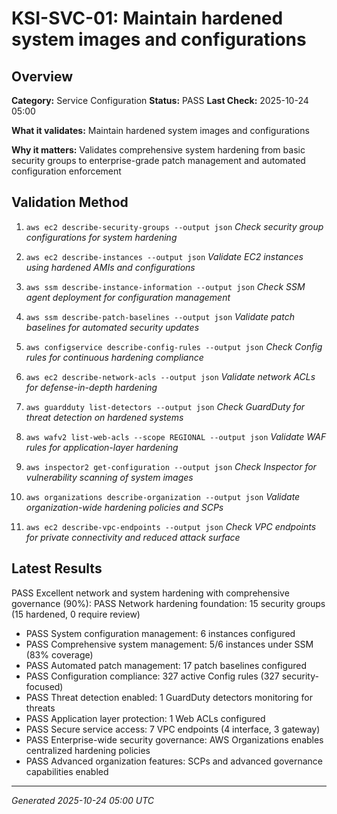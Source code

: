 # KSI-SVC-01: Maintain hardened system images and configurations

## Overview

**Category:** Service Configuration
**Status:** PASS
**Last Check:** 2025-10-24 05:00

**What it validates:** Maintain hardened system images and configurations

**Why it matters:** Validates comprehensive system hardening from basic security groups to enterprise-grade patch management and automated configuration enforcement

## Validation Method

1. `aws ec2 describe-security-groups --output json`
   *Check security group configurations for system hardening*

2. `aws ec2 describe-instances --output json`
   *Validate EC2 instances using hardened AMIs and configurations*

3. `aws ssm describe-instance-information --output json`
   *Check SSM agent deployment for configuration management*

4. `aws ssm describe-patch-baselines --output json`
   *Validate patch baselines for automated security updates*

5. `aws configservice describe-config-rules --output json`
   *Check Config rules for continuous hardening compliance*

6. `aws ec2 describe-network-acls --output json`
   *Validate network ACLs for defense-in-depth hardening*

7. `aws guardduty list-detectors --output json`
   *Check GuardDuty for threat detection on hardened systems*

8. `aws wafv2 list-web-acls --scope REGIONAL --output json`
   *Validate WAF rules for application-layer hardening*

9. `aws inspector2 get-configuration --output json`
   *Check Inspector for vulnerability scanning of system images*

10. `aws organizations describe-organization --output json`
   *Validate organization-wide hardening policies and SCPs*

11. `aws ec2 describe-vpc-endpoints --output json`
   *Check VPC endpoints for private connectivity and reduced attack surface*

## Latest Results

PASS Excellent network and system hardening with comprehensive governance (90%): PASS Network hardening foundation: 15 security groups (15 hardened, 0 require review)
- PASS System configuration management: 6 instances configured
- PASS Comprehensive system management: 5/6 instances under SSM (83% coverage)
- PASS Automated patch management: 17 patch baselines configured
- PASS Configuration compliance: 327 active Config rules (327 security-focused)
- PASS Threat detection enabled: 1 GuardDuty detectors monitoring for threats
- PASS Application layer protection: 1 Web ACLs configured
- PASS Secure service access: 7 VPC endpoints (4 interface, 3 gateway)
- PASS Enterprise-wide security governance: AWS Organizations enables centralized hardening policies
- PASS Advanced organization features: SCPs and advanced governance capabilities enabled

---
*Generated 2025-10-24 05:00 UTC*